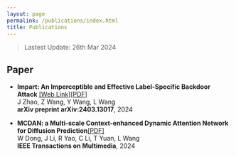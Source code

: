 ```yaml
---
layout: page
permalink: /publications/index.html
title: Publications
---
```


> Lastest Update: 26th Mar 2024&nbsp;  


## Paper

- **Impart: An Imperceptible and Effective Label-Specific Backdoor Attack** [[Web Link]](https://arxiv.org/html/2403.13017v1)[[PDF]](/mypaper/Impart%20An%20Imperceptible%20and%20Effective%20Label-Specific%20Backdoor%20Attack.pdf)<br>J Zhao, Z Wang, Y Wang, L Wang<br>**arXiv preprint arXiv:2403.13017**, 2024
  
- **MCDAN: a Multi-scale Context-enhanced Dynamic Attention Network for Diffusion Prediction**[[PDF]](/mypaper/MCDAN%20a%20Multi-scale%20Context-enhanced%20Dynamic%20Attention%20Network%20for%20Diffusion%20Prediction.pdf) <br> W Dong, J Li, R Yao, C Li, T Yuan, L Wang<br>**IEEE Transactions on Multimedia**, 2024

